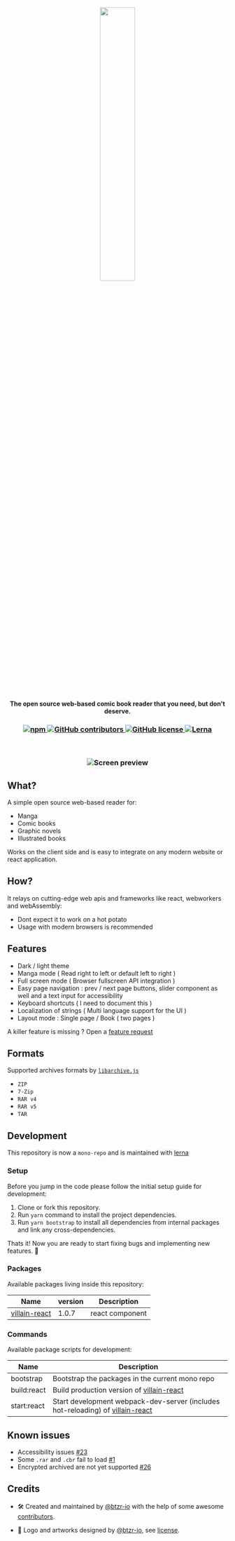 <h2 align="center">
 <img width="40%" src="https://raw.githubusercontent.com/btzr-io/Villain/master/artworks/logo.svg?sanitize=true" />
</h2>

<h4 align="center">
The open source web-based comic book reader that you need, but don't deserve.
</h4>

<h3 align=center>
  <a href="https://www.npmjs.com/package/villain-react" title="dependencies status">
    <img alt="npm" src="https://img.shields.io/npm/v/villain-react">
  </a>
  <a href="https://github.com/btzr-io/Villain/graphs/contributors">
    <img alt="GitHub contributors" src="https://img.shields.io/github/contributors/btzr-io/Villain.svg" alt="contributors">
  </a>
 <a href="https://github.com/btzr-io/Villain/blob/master/LICENSE">
 <img alt="GitHub license" src="https://img.shields.io/github/license/btzr-io/Villain">
 </a>
  <a href="https://github.com/lerna/lerna">
 <img alt="Lerna" src="https://img.shields.io/badge/maintained%20with-lerna-cc00ff.svg">
 </a>
</h3>
<br/>
<h3 align="center">
 <img alt="Screen preview" src="https://raw.githubusercontent.com/btzr-io/Villain/master/artworks/Screenshot_2019-11-27%20Villain%20Demo.png">
</h3>

## What?

A simple open source web-based reader for:

- Manga
- Comic books
- Graphic novels
- Illustrated books

Works on the client side and is easy to integrate on any modern website or react application.

## How?
It relays on cutting-edge  web apis and frameworks like react, webworkers and webAssembly:

- Dont expect it to work on a hot potato
- Usage with modern browsers is recommended

## Features

- Dark / light theme
- Manga mode ( Read right to left or default left to right )
- Full screen mode ( Browser fullscreen API integration )
- Easy page navigation : prev / next page buttons, slider component as well and a text input for accessibility
- Keyboard shortcuts ( I need to document this )
- Localization of strings ( Multi language support for the UI )
- Layout mode : Single page / Book ( two pages )

A killer feature is missing ? Open a [feature request](https://github.com/btzr-io/Villain/issues/new?assignees=&labels=&template=feature_request.md&title=)

## Formats

Supported archives formats by [`libarchive.js`](https://github.com/nika-begiashvili/libarchivejs)

- `ZIP`
- `7-Zip`
- `RAR v4`
- `RAR v5`
- `TAR`

## Development

This repository is now a `mono-repo` and is maintained with [lerna](https://github.com/lerna/lerna)

### Setup

Before you jump in the code please follow the initial setup guide for development:

1. Clone or fork this repository.
2. Run `yarn` command to install the project dependencies.
3. Run `yarn bootstrap` to install all dependencies from internal packages and link any cross-dependencies.

Thats it! Now you are ready to start fixing bugs and implementing new features. :tada:

### Packages

Available packages living inside this repository:

| Name                                                                                   | version | Description     |
| -------------------------------------------------------------------------------------- | ------- | --------------- |
| [villain-react](https://github.com/btzr-io/Villain/tree/master/packages/villain-react) | 1.0.7   | react component |

### Commands

Available package scripts for development:

| Name        | Description                                                                                                                                             |
| ----------- | ------------------------------------------------------------------------------------------------------------------------------------------------------- |
| bootstrap   | Bootstrap the packages in the current mono repo                                                                                                         |
| build:react | Build production version of [villain-react](https://github.com/btzr-io/Villain/tree/master/packages/villain-react)                                      |
| start:react | Start development webpack-dev-server (includes hot-reloading) of [villain-react](https://github.com/btzr-io/Villain/tree/master/packages/villain-react) |

## Known issues

- Accessibility issues [#23](https://github.com/btzr-io/Villain/issues/23)
- Some `.rar` and `.cbr` fail to load [#1](https://github.com/btzr-io/Villain/issues/1)
- Encrypted archived are not yet supported [#26](https://github.com/btzr-io/Villain/issues/26)

## Credits

- :hammer_and_wrench: Created and maintained by [@btzr-io](https://github.com/btzr-io) with the help of some awesome [contributors](https://github.com/btzr-io/Villain/graphs/contributors).

- :art: Logo and artworks designed by [@btzr-io](https://github.com/btzr-io), see [license](https://github.com/btzr-io/Villain/blob/master/artworks/ARTWORKS_LICENSE.md).
